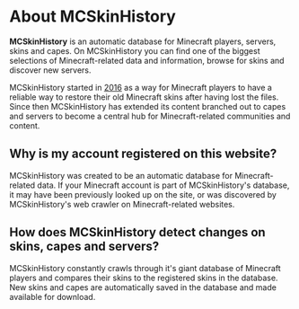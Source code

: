 # About MCSkinHistory

**MCSkinHistory** is an automatic database for Minecraft players, servers, skins and capes. On MCSkinHistory you can find one of the biggest selections of Minecraft-related data and information, browse for skins and discover new servers.

MCSkinHistory started in [2016](/help/meta/history) as a way for Minecraft players to have a reliable way to restore their old Minecraft skins after having lost the files. Since then MCSkinHistory has extended its content branched out to capes and servers to become a central hub for Minecraft-related communities and content.

## Why is my account registered on this website?

MCSkinHistory was created to be an automatic database for Minecraft-related data. If your Minecraft account is part of MCSkinHistory's database, it may have been previously looked up on the site, or was discovered by MCSkinHistory's web crawler on Minecraft-related websites.

## How does MCSkinHistory detect changes on skins, capes and servers?

MCSkinHistory constantly crawls through it's giant database of Minecraft players and compares their skins to the registered skins in the database. New skins and capes are automatically saved in the database and made available for download.